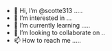 - 👋 Hi, I’m @scotte313 .....
- 👀 I’m interested in ...
- 🌱 I’m currently learning .....
- 💞️ I’m looking to collaborate on ..
- 📫 How to reach me .....

<!---
scotte313/scotte313 is a ✨ special ✨ repository because its `README.md` (this file) appears on your GitHub profile.
You can click the Preview link to take a look at your changes.
--->
